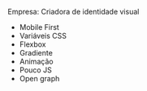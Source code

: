 Empresa: Criadora de identidade visual

- Mobile First
- Variáveis CSS
- Flexbox
- Gradiente
- Animação
- Pouco JS
- Open graph
